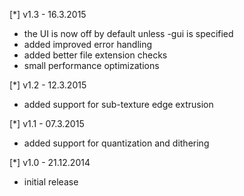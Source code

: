 [*] v1.3 - 16.3.2015
- the UI is now off by default unless -gui is specified
- added improved error handling
- added better file extension checks
- small performance optimizations

[*] v1.2 - 12.3.2015
- added support for sub-texture edge extrusion

[*] v1.1 - 07.3.2015
- added support for quantization and dithering

[*] v1.0 - 21.12.2014
- initial release
